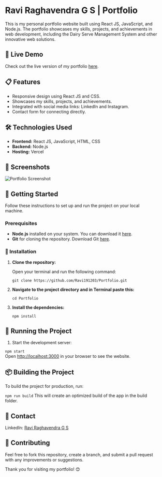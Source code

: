 # Ravi Raghavendra G S | Portfolio

This is my personal portfolio website built using React JS, JavaScript, and Node.js. The portfolio showcases my skills, projects, and achievements in web development, including the Dairy Serve Management System and other innovative web solutions.

## 🚀 Live Demo

Check out the live version of my portfolio [here](https://rrgs-portfolio.vercel.app).

## 📋 Features

- Responsive design using React JS and CSS.
- Showcases my skills, projects, and achievements.
- Integrated with social media links: LinkedIn and Instagram.
- Contact form for connecting directly.

## 🛠️ Technologies Used

- **Frontend:** React JS, JavaScript, HTML, CSS
- **Backend:** Node.js
- **Hosting:** Vercel

## 📸 Screenshots

![Portfolio Screenshot](https://github.com/Ravi191203/Portfolio/blob/main/path-to-your-screenshot.png) <!-- Update this path with your screenshot URL -->

## 📂 Getting Started

Follow these instructions to set up and run the project on your local machine.

### Prerequisites

- **Node.js** installed on your system. You can download it [here](https://nodejs.org/).
- **Git** for cloning the repository. Download Git [here](https://git-scm.com/).

### 🔧 Installation

1. **Clone the repository:**

   Open your terminal and run the following command:

   `git clone https://github.com/Ravi191203/Portfolio.git`

3. **Navigate to the project directory and in Terminal paste this:** <br>

    `cd Portfolio`

4. **Install the dependencies:** <br>

    `npm install`


## 🚀 Running the Project

1. Start the development server:<br>


  `npm start`<br>
  Open [http://localhost:3000](http://localhost:3000) in your browser to see the website.


## 📦 Building the Project
To build the project for production, run:

  `npm run build`
This will create an optimized build of the app in the build folder.

## 📧 Contact
LinkedIn: [Ravi Raghavendra G S](https://www.linkedin.com/in/ravi-raghavendra-g-s-8188452a9/)

## 🤝 Contributing
Feel free to fork this repository, create a branch, and submit a pull request with any improvements or suggestions.

Thank you for visiting my portfolio! 😊
